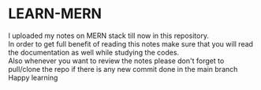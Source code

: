 # LEARN-MERN
I uploaded my notes on MERN stack till now in this repository. 
<br>
In order to get full benefit of reading this notes make sure that you will read the documentation as well while studying the codes.
<br>
Also whenever you want to review the notes please don't forget to pull/clone the repo if there is any new commit done in the main branch
<br>
Happy learning